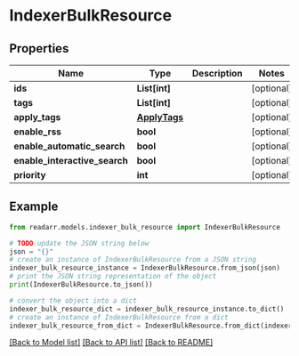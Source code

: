 # IndexerBulkResource


## Properties

Name | Type | Description | Notes
------------ | ------------- | ------------- | -------------
**ids** | **List[int]** |  | [optional] 
**tags** | **List[int]** |  | [optional] 
**apply_tags** | [**ApplyTags**](ApplyTags.md) |  | [optional] 
**enable_rss** | **bool** |  | [optional] 
**enable_automatic_search** | **bool** |  | [optional] 
**enable_interactive_search** | **bool** |  | [optional] 
**priority** | **int** |  | [optional] 

## Example

```python
from readarr.models.indexer_bulk_resource import IndexerBulkResource

# TODO update the JSON string below
json = "{}"
# create an instance of IndexerBulkResource from a JSON string
indexer_bulk_resource_instance = IndexerBulkResource.from_json(json)
# print the JSON string representation of the object
print(IndexerBulkResource.to_json())

# convert the object into a dict
indexer_bulk_resource_dict = indexer_bulk_resource_instance.to_dict()
# create an instance of IndexerBulkResource from a dict
indexer_bulk_resource_from_dict = IndexerBulkResource.from_dict(indexer_bulk_resource_dict)
```
[[Back to Model list]](../README.md#documentation-for-models) [[Back to API list]](../README.md#documentation-for-api-endpoints) [[Back to README]](../README.md)


